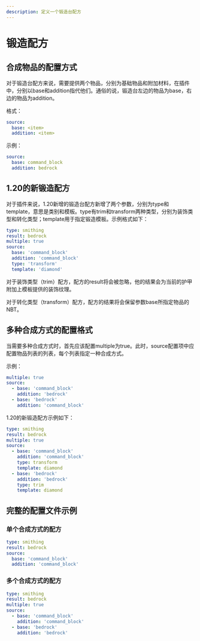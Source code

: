 ```yaml
---
description: 定义一个锻造台配方
---
```


# 锻造配方

## 合成物品的配置方式

对于锻造台配方来说，需要提供两个物品，分别为基础物品和附加材料，在插件中，分别以base和addition指代他们。通俗的说，锻造台左边的物品为base，右边的物品为addition。

格式：

```yaml
source:
  base: <item>
  addition: <item>
```

示例：

```yaml
source:
  base: command_block
  addition: bedrock
```

## 1.20的新锻造配方

对于插件来说，1.20新增的锻造台配方新增了两个参数，分别为type和template，意思是类别和模板。type有trim和transform两种类型，分别为装饰类型和转化类型；template用于指定锻造模板。示例格式如下：

```yaml
type: smithing
result: bedrock
multiple: true
source:
  base: 'command_block'
  addition: 'command_block'
  type: 'transform'
  template: 'diamond'
```

对于装饰类型（trim）配方，配方的result将会被忽略，他的结果会为当前的护甲附加上模板提供的装饰纹理。

对于转化类型（transform）配方，配方的结果将会保留参数base所指定物品的NBT。

## 多种合成方式的配置格式

当需要多种合成方式时，首先应该配置multiple为true。此时，source配置项中应配置物品列表的列表，每个列表指定一种合成方式。

示例：

```yaml
multiple: true
source:
  - base: 'command_block'
    addition: 'bedrock'
  - base: 'bedrock'
    addition: 'command_block'
```

1.20的新锻造配方示例如下：

```yaml
type: smithing
result: bedrock
multiple: true
source:
  - base: 'command_block'
    addition: 'command_block'
    type: transform
    template: diamond
  - base: 'bedrock'
    addition: 'bedrock'
    type: trim
    template: diamond
```

## 完整的配置文件示例

### 单个合成方式的配方

```yaml
type: smithing
result: bedrock
source:
  base: 'command_block'
  addition: 'command_block'
```

### 多个合成方式的配方

```yaml
type: smithing
result: bedrock
multiple: true
source:
  - base: 'command_block'
    addition: 'command_block'
  - base: 'bedrock'
    addition: 'bedrock'
```
